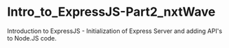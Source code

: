# Intro_to_ExpressJS-Part2_nxtWave
Introduction to ExpressJS - Initialization of Express Server and adding API's to Node.JS code.
